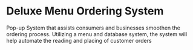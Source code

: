 # Deluxe Menu Ordering System
Pop-up System that assists consumers and businesses smoothen the ordering process. Utilizing a menu and database system, the system will help automate the reading and placing of customer orders
